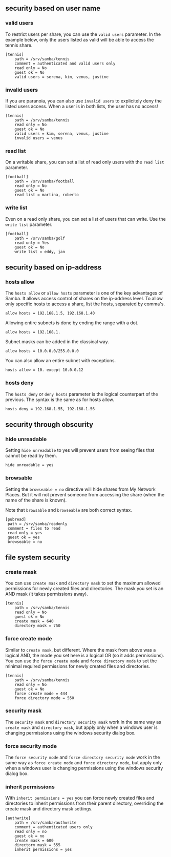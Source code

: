 ## security based on user name

### valid users

To restrict users per share, you can use the `valid users`
parameter. In the example below, only the users listed as valid will be
able to access the tennis share.

    [tennis]
        path = /srv/samba/tennis
        comment = authenticated and valid users only
        read only = No
        guest ok = No
        valid users = serena, kim, venus, justine 

### invalid users

If you are paranoia, you can also use `invalid users` to
explicitely deny the listed users access. When a user is in both lists,
the user has no access!

    [tennis]
        path = /srv/samba/tennis
        read only = No
        guest ok = No
        valid users = kim, serena, venus, justine
        invalid users = venus

### read list

On a writable share, you can set a list of read only users with the
`read list` parameter.

    [football]
        path = /srv/samba/football
        read only = No
        guest ok = No
        read list = martina, roberto

### write list

Even on a read only share, you can set a list of users that can write.
Use the `write list` parameter.

    [football]
        path = /srv/samba/golf
        read only = Yes
        guest ok = No
        write list = eddy, jan

## security based on ip-address

### hosts allow

The `hosts allow` or `allow hosts` parameter
is one of the key advantages of Samba. It allows access control of
shares on the ip-address level. To allow only specific hosts to access a
share, list the hosts, separated by comma\'s.

    allow hosts = 192.168.1.5, 192.168.1.40

Allowing entire subnets is done by ending the range with a dot.

    allow hosts = 192.168.1.

Subnet masks can be added in the classical way.

    allow hosts = 10.0.0.0/255.0.0.0

You can also allow an entire subnet with exceptions.

    hosts allow = 10. except 10.0.0.12

### hosts deny

The `hosts deny` or `deny hosts` parameter
is the logical counterpart of the previous. The syntax is the same as
for hosts allow.

    hosts deny = 192.168.1.55, 192.168.1.56

## security through obscurity

### hide unreadable

Setting `hide unreadable` to yes will prevent users from
seeing files that cannot be read by them.

    hide unreadable = yes

### browsable

Setting the `browseable = no` directive will hide shares
from My Network Places. But it will not prevent someone from accessing
the share (when the name of the share is known).

Note that `browsable` and `browseable` are both correct
syntax.

    [pubread]
     path = /srv/samba/readonly
     comment = files to read
     read only = yes
     guest ok = yes
     browseable = no

## file system security

### create mask

You can use `create mask` and
`directory mask` to set the maximum allowed permissions
for newly created files and directories. The mask you set is an AND mask
(it takes permissions away).

    [tennis]
        path = /srv/samba/tennis
        read only = No
        guest ok = No
        create mask = 640
        directory mask = 750

### force create mode

Similar to `create mask`, but different. Where the mask from above was a
logical AND, the mode you set here is a logical OR (so it adds
permissions). You can use the `force create mode` and
`force directory mode` to set the minimal required
permissions for newly created files and directories.

    [tennis]
        path = /srv/samba/tennis
        read only = No
        guest ok = No
        force create mode = 444
        force directory mode = 550

### security mask

The `security mask` and
`directory security mask` work in the same way as
`create mask` and `directory mask`, but apply only when a windows user
is changing permissions using the windows security dialog box.

### force security mode

The `force security mode` and
`force directory security mode` work in the same way as
`force create mode` and `force directory mode`, but apply only when a
windows user is changing permissions using the windows security dialog
box.

### inherit permissions

With `inherit permissions = yes` you can force newly created files and
directories to inherit permissions from their parent directory,
overriding the create mask and directory mask settings.

    [authwrite]
        path = /srv/samba/authwrite
        comment = authenticated users only
        read only = no  
        guest ok = no   
        create mask = 600
        directory mask = 555
        inherit permissions = yes
